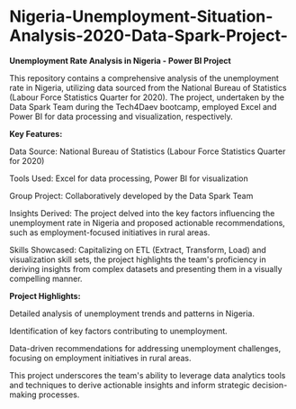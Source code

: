 # Nigeria-Unemployment-Situation-Analysis-2020-Data-Spark-Project-

**Unemployment Rate Analysis in Nigeria - Power BI Project**

This repository contains a comprehensive analysis of the unemployment rate in Nigeria, utilizing data sourced from the National Bureau of Statistics (Labour Force Statistics Quarter for 2020). The project, undertaken by the Data Spark Team during the Tech4Daev bootcamp, employed Excel and Power BI for data processing and visualization, respectively.

**Key Features:**

Data Source: National Bureau of Statistics (Labour Force Statistics Quarter for 2020)

Tools Used: Excel for data processing, Power BI for visualization

Group Project: Collaboratively developed by the Data Spark Team

Insights Derived: The project delved into the key factors influencing the unemployment rate in Nigeria and proposed actionable recommendations, such as employment-focused initiatives in rural areas.

Skills Showcased: Capitalizing on ETL (Extract, Transform, Load) and visualization skill sets, the project highlights the team's proficiency in deriving insights from complex datasets and presenting them in a visually compelling manner.

**Project Highlights:**

Detailed analysis of unemployment trends and patterns in Nigeria.

Identification of key factors contributing to unemployment.

Data-driven recommendations for addressing unemployment challenges, focusing on employment initiatives in rural areas.

This project underscores the team's ability to leverage data analytics tools and techniques to derive actionable insights and inform strategic decision-making processes.

